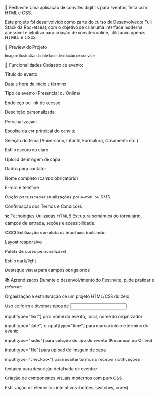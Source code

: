 🎉 Festinvite
Uma aplicação de convites digitais para eventos, feita com HTML e CSS.

Este projeto foi desenvolvido como parte do curso de Desenvolvedor Full Stack da Rocketseat, com o objetivo de criar uma interface moderna, acessível e intuitiva para criação de convites online, utilizando apenas HTML5 e CSS3.

📸 Preview do Projeto

<sub>Imagem ilustrativa da interface de criação de convites</sub>

🚀 Funcionalidades
Cadastro de evento:

Título do evento

Data e hora de início e término

Tipo de evento (Presencial ou Online)

Endereço ou link de acesso

Descrição personalizada

Personalização:

Escolha da cor principal do convite

Seleção do tema (Aniversário, Infantil, Formatura, Casamento etc.)

Estilo escuro ou claro

Upload de imagem de capa

Dados para contato:

Nome completo (campo obrigatório)

E-mail e telefone

Opção para receber atualizações por e-mail ou SMS

Confirmação dos Termos e Condições

🛠️ Tecnologias Utilizadas
HTML5
Estrutura semântica do formulário, campos de entrada, seções e acessibilidade.

CSS3
Estilização completa da interface, incluindo:

Layout responsivo

Paleta de cores personalizável

Estilo dark/light

Destaque visual para campos obrigatórios

📚 Aprendizados
Durante o desenvolvimento do Festinvite, pude praticar e reforçar:

Organização e estruturação de um projeto HTML/CSS do zero

Uso de form e diversos tipos de <input>:

input[type="text"] para nome do evento, local, nome do organizador

input[type="date"] e input[type="time"] para marcar início e término do evento

input[type="radio"] para seleção do tipo de evento (Presencial ou Online)

input[type="file"] para upload de imagem de capa

input[type="checkbox"] para aceitar termos e receber notificações

textarea para descrição detalhada do eventoe

Criação de componentes visuais modernos com puro CSS

Estilização de elementos interativos (botões, switches, cores)
